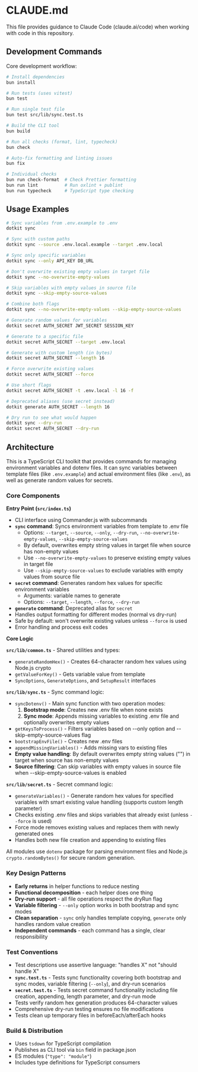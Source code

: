 # CLAUDE.md

This file provides guidance to Claude Code (claude.ai/code) when working with code in this repository.

## Development Commands

Core development workflow:

```bash
# Install dependencies
bun install

# Run tests (uses vitest)
bun test

# Run single test file
bun test src/lib/sync.test.ts

# Build the CLI tool
bun build

# Run all checks (format, lint, typecheck)
bun check

# Auto-fix formatting and linting issues
bun fix

# Individual checks
bun run check-format  # Check Prettier formatting
bun run lint          # Run oxlint + publint
bun run typecheck     # TypeScript type checking
```

## Usage Examples

```bash
# Sync variables from .env.example to .env
dotkit sync

# Sync with custom paths
dotkit sync --source .env.local.example --target .env.local

# Sync only specific variables
dotkit sync --only API_KEY DB_URL

# Don't overwrite existing empty values in target file
dotkit sync --no-overwrite-empty-values

# Skip variables with empty values in source file
dotkit sync --skip-empty-source-values

# Combine both flags
dotkit sync --no-overwrite-empty-values --skip-empty-source-values

# Generate random values for variables
dotkit secret AUTH_SECRET JWT_SECRET SESSION_KEY

# Generate to a specific file
dotkit secret AUTH_SECRET --target .env.local

# Generate with custom length (in bytes)
dotkit secret AUTH_SECRET --length 16

# Force overwrite existing values
dotkit secret AUTH_SECRET --force

# Use short flags
dotkit secret AUTH_SECRET -t .env.local -l 16 -f

# Deprecated aliases (use secret instead)
dotkit generate AUTH_SECRET --length 16

# Dry run to see what would happen
dotkit sync --dry-run
dotkit secret AUTH_SECRET --dry-run
```

## Architecture

This is a TypeScript CLI toolkit that provides commands for managing environment variables and dotenv files. It can sync variables between template files (like `.env.example`) and actual environment files (like `.env`), as well as generate random values for secrets.

### Core Components

**Entry Point (`src/index.ts`)**

- CLI interface using Commander.js with subcommands
- **`sync` command**: Syncs environment variables from template to .env file
  - Options: `--target`, `--source`, `--only`, `--dry-run`, `--no-overwrite-empty-values`, `--skip-empty-source-values`
  - By default, overwrites empty string values in target file when source has non-empty values
  - Use `--no-overwrite-empty-values` to preserve existing empty values in target file
  - Use `--skip-empty-source-values` to exclude variables with empty values from source file
- **`secret` command**: Generates random hex values for specific environment variables
  - Arguments: variable names to generate
  - Options: `--target`, `--length`, `--force`, `--dry-run`
- **`generate` command**: Deprecated alias for `secret`
- Handles output formatting for different modes (normal vs dry-run)
- Safe by default: won't overwrite existing values unless `--force` is used
- Error handling and process exit codes

**Core Logic**

**`src/lib/common.ts`** - Shared utilities and types:

- `generateRandomHex()` - Creates 64-character random hex values using Node.js crypto
- `getValueForKey()` - Gets variable value from template
- `SyncOptions`, `GenerateOptions`, and `SetupResult` interfaces

**`src/lib/sync.ts`** - Sync command logic:

- `syncDotenv()` - Main sync function with two operation modes:
  1. **Bootstrap mode**: Creates new .env file when none exists
  2. **Sync mode**: Appends missing variables to existing .env file and optionally overwrites empty values
- `getKeysToProcess()` - Filters variables based on --only option and --skip-empty-source-values flag
- `bootstrapEnvFile()` - Creates new .env files
- `appendMissingVariables()` - Adds missing vars to existing files
- **Empty value handling**: By default overwrites empty string values ("") in target when source has non-empty values
- **Source filtering**: Can skip variables with empty values in source file when --skip-empty-source-values is enabled

**`src/lib/secret.ts`** - Secret command logic:

- `generateVariables()` - Generate random hex values for specified variables with smart existing value handling (supports custom length parameter)
- Checks existing .env files and skips variables that already exist (unless `--force` is used)
- Force mode removes existing values and replaces them with newly generated ones
- Handles both new file creation and appending to existing files

All modules use `dotenv` package for parsing environment files and Node.js `crypto.randomBytes()` for secure random generation.

### Key Design Patterns

- **Early returns** in helper functions to reduce nesting
- **Functional decomposition** - each helper does one thing
- **Dry-run support** - all file operations respect the dryRun flag
- **Variable filtering** - `--only` option works in both bootstrap and sync modes
- **Clean separation** - `sync` only handles template copying, `generate` only handles random value creation
- **Independent commands** - each command has a single, clear responsibility

### Test Conventions

- Test descriptions use assertive language: "handles X" not "should handle X"
- **`sync.test.ts`** - Tests sync functionality covering both bootstrap and sync modes, variable filtering (`--only`), and dry-run scenarios
- **`secret.test.ts`** - Tests secret command functionality including file creation, appending, length parameter, and dry-run mode
- Tests verify random hex generation produces 64-character values
- Comprehensive dry-run testing ensures no file modifications
- Tests clean up temporary files in beforeEach/afterEach hooks

### Build & Distribution

- Uses `tsdown` for TypeScript compilation
- Publishes as CLI tool via `bin` field in package.json
- ES modules (`"type": "module"`)
- Includes type definitions for TypeScript consumers
